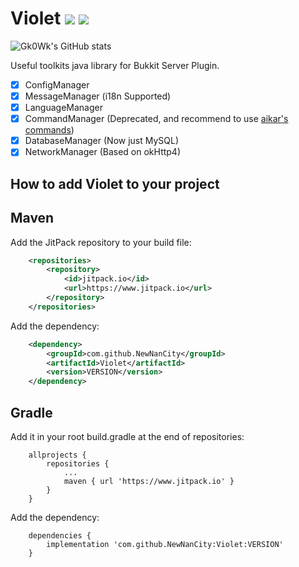 # Violet [![](https://www.jitpack.io/v/NewNanCity/Violet.svg)](https://www.jitpack.io/#NewNanCity/Violet) [![](https://img.shields.io/badge/Join-NewNanCity-yellow)](https://www.newnan.city)

![Gk0Wk's GitHub stats](https://github-readme-stats.vercel.app/api?username=Gk0Wk&theme=dracula&show_icons=true&count_private=true)

Useful toolkits java library for Bukkit Server Plugin.

- [x] ConfigManager
- [x] MessageManager (i18n Supported)
- [x] LanguageManager
- [x] CommandManager (Deprecated, and recommend to use [aikar's commands](https://github.com/aikar/commands))
- [x] DatabaseManager (Now just MySQL)
- [x] NetworkManager (Based on okHttp4)

## How to add Violet to your project

## Maven

Add the JitPack repository to your build file:

```xml
    <repositories>
        <repository>
            <id>jitpack.io</id>
            <url>https://www.jitpack.io</url>
        </repository>
    </repositories>
```

Add the dependency:

```xml
    <dependency>
        <groupId>com.github.NewNanCity</groupId>
        <artifactId>Violet</artifactId>
        <version>VERSION</version>
    </dependency>
```

## Gradle

Add it in your root build.gradle at the end of repositories:

```
    allprojects {
        repositories {
            ...
            maven { url 'https://www.jitpack.io' }
        }
    }
```

Add the dependency:

```
    dependencies {
        implementation 'com.github.NewNanCity:Violet:VERSION'
    }
```
